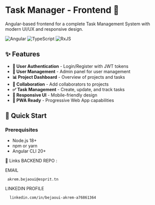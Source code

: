 # Task Manager - Frontend 🎯

Angular-based frontend for a complete Task Management System with modern UI/UX and responsive design.

![Angular](https://img.shields.io/badge/Angular-20-DD0031?style=for-the-badge&logo=angular&logoColor=white)
![TypeScript](https://img.shields.io/badge/TypeScript-5.3-3178C6?style=for-the-badge&logo=typescript&logoColor=white)
![RxJS](https://img.shields.io/badge/RxJS-7.8-B7178C?style=for-the-badge&logo=reactivex&logoColor=white)

## ✨ Features

- **🔐 User Authentication** - Login/Register with JWT tokens
- **👥 User Management** - Admin panel for user management
- **📊 Project Dashboard** - Overview of projects and tasks
- **🤝 Collaboration** - Add collaborators to projects
- **✅ Task Management** - Create, update, and track tasks
- **🎨 Responsive UI** - Mobile-friendly design
- **📱 PWA Ready** - Progressive Web App capabilities

## 🚀 Quick Start

### Prerequisites
- Node.js 18+ 
- npm or yarn
- Angular CLI 20+

🔗 Links
BACKEND REPO : 

EMAIL
    
     
     akrem.bejaoui@esprit.tn


     
LINKEDIN PROFILE
      
      
      linkedin.com/in/bejaoui-akrem-a76861364 


